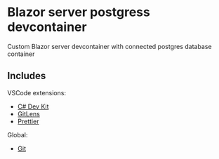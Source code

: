# Blazor server postgress devcontainer

Custom Blazor server devcontainer with connected postgres database container

## Includes

VSCode extensions:
- [C# Dev Kit](https://marketplace.visualstudio.com/items?itemName=ms-dotnettools.csdevkit)
- [GitLens](https://github.com/gitkraken/vscode-gitlens)
- [Prettier](https://github.com/prettier/prettier-vscode)

Global:
- [Git](https://git-scm.com)



